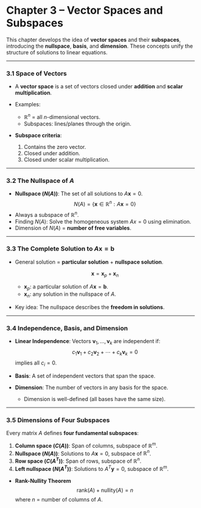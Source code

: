 # Chapter 3 – Vector Spaces and Subspaces

This chapter develops the idea of **vector spaces** and their **subspaces**, introducing the **nullspace**, **basis**, and **dimension**. These concepts unify the structure of solutions to linear equations.

---

### 3.1 Space of Vectors

- A **vector space** is a set of vectors closed under **addition** and **scalar multiplication**.  
- Examples:  
	- $\mathbb{R}^n$ = all $n$-dimensional vectors.  
	- Subspaces: lines/planes through the origin.  

- **Subspace criteria**:  
	1. Contains the zero vector.  
	2. Closed under addition.  
	3. Closed under scalar multiplication.  

---

### 3.2 The Nullspace of $A$

- **Nullspace ($N(A)$)**: The set of all solutions to $A\mathbf{x} = 0$.  
  $$
  N(A) = \{ \mathbf{x} \in \mathbb{R}^n : A\mathbf{x} = 0 \}
  $$
- Always a subspace of $\mathbb{R}^n$.  
- Finding $N(A)$: Solve the homogeneous system $Ax=0$ using elimination.  
- Dimension of $N(A)$ = **number of free variables**.  

---

### 3.3 The Complete Solution to $A\mathbf{x} = \mathbf{b}$

- General solution = **particular solution** + **nullspace solution**.
   
  $$\mathbf{x} = \mathbf{x}_p + \mathbf{x}_n$$
  
	- $\mathbf{x}_p$: a particular solution of $A\mathbf{x} = \mathbf{b}$.  
	- $\mathbf{x}_n$: any solution in the nullspace of $A$.  

- Key idea: The nullspace describes the **freedom in solutions**.  

---

### 3.4 Independence, Basis, and Dimension

- **Linear Independence**: Vectors $\mathbf{v}_1, \dots, \mathbf{v}_k$ are independent if:
  $$
  c_1 \mathbf{v}_1 + c_2 \mathbf{v}_2 + \cdots + c_k \mathbf{v}_k = 0
  $$
  implies all $c_i = 0$.  

- **Basis**: A set of independent vectors that span the space.  
- **Dimension**: The number of vectors in any basis for the space.  
	- Dimension is well-defined (all bases have the same size).  

---

### 3.5 Dimensions of Four Subspaces

Every matrix $A$ defines **four fundamental subspaces**:

1. **Column space ($C(A)$)**: Span of columns, subspace of $\mathbb{R}^m$.  
2. **Nullspace ($N(A)$)**: Solutions to $A\mathbf{x} = 0$, subspace of $\mathbb{R}^n$.  
3. **Row space ($C(A^T)$)**: Span of rows, subspace of $\mathbb{R}^n$.  
4. **Left nullspace ($N(A^T)$)**: Solutions to $A^T\mathbf{y} = 0$, subspace of $\mathbb{R}^m$.

- **Rank-Nullity Theorem**  $$
  \text{rank}(A) + \text{nullity}(A) = n
  $$
  where $n$ = number of columns of $A$.  
